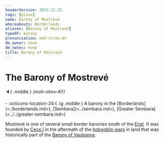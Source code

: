 ```yaml
---
headerVersion: 2023.11.25
tags: [place]
name: Barony of Mostrevé
whereabouts: Borderlands
aliases: [Barony of Mostrevé]
typeOf: barony
pronunciation: moh-strev-AY
dm_owner: none
dm_notes: none
title: Barony of Mostrevé
---
```

# The Barony of Mostrevé
:speaker:{ .middle } *(moh-strev-AY)*  
<div class="grid cards ext-narrow-margin ext-one-column" markdown>
-    :octicons-location-24:{ .lg .middle } A barony in the [Borderlands](<./borderlands.md>), [Sembara](<../sembara.md>), [Greater Sembara](<../../greater-sembara.md>)  
</div>


Mostrevé is one of several small border baronies south of the [Enst](<../../rivers/wistel-enst-watershed/enst.md>). It was founded by [Cece I](<../../../../people/historical-figures/sembaran-royalty/cece-i.md>) in the aftermath of the [hobgoblin wars](<../../../../history/third-hobgoblin-war-sembara.md>) in land that was historically part of the [Barony of Vaubonne](<./barony-of-vaubonne.md>).